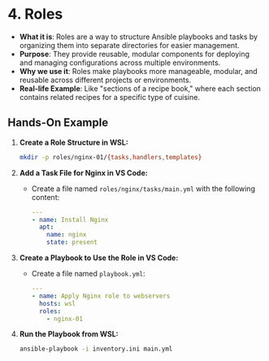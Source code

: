 # 4. **Roles**

- **What it is**: Roles are a way to structure Ansible playbooks and tasks by organizing them into separate directories for easier management.
- **Purpose**: They provide reusable, modular components for deploying and managing configurations across multiple environments.
- **Why we use it**: Roles make playbooks more manageable, modular, and reusable across different projects or environments.
- **Real-life Example**: Like "sections of a recipe book," where each section contains related recipes for a specific type of cuisine.
  
## Hands-On Example

1. **Create a Role Structure in WSL:**

   ```bash
   mkdir -p roles/nginx-01/{tasks,handlers,templates}
   ```

2. **Add a Task File for Nginx in VS Code:**
   - Create a file named `roles/nginx/tasks/main.yml` with the following content:

     ```yaml
     ---
     - name: Install Nginx
       apt:
         name: nginx
         state: present
     ```

3. **Create a Playbook to Use the Role in VS Code:**
   - Create a file named `playbook.yml`:

     ```yaml
     ---
     - name: Apply Nginx role to webservers
       hosts: wsl
       roles:
         - nginx-01
     ```

4. **Run the Playbook from WSL:**

   ```bash
   ansible-playbook -i inventory.ini main.yml
   ```
